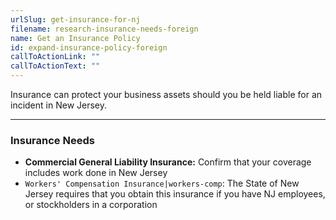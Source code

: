 ```yaml
---
urlSlug: get-insurance-for-nj
filename: research-insurance-needs-foreign
name: Get an Insurance Policy
id: expand-insurance-policy-foreign
callToActionLink: ""
callToActionText: ""
---
```


Insurance can protect your business assets should you be held liable for an incident in New Jersey.

---

### Insurance Needs

- **Commercial General Liability Insurance:** Confirm that your coverage includes work done in New Jersey
- `Workers' Compensation Insurance|workers-comp`: The State of New Jersey requires that you obtain this insurance if you have NJ employees, or stockholders in a corporation
